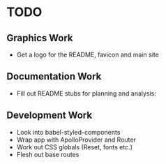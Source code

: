 # TODO

## Graphics Work
- Get a logo for the README, favicon and main site

## Documentation Work
- Fill out README stubs for planning and analysis:

## Development Work
- Look into babel-styled-components
- Wrap app with ApolloProvider and Router
- Work out CSS globals (Reset, fonts etc.)
- Flesh out base routes